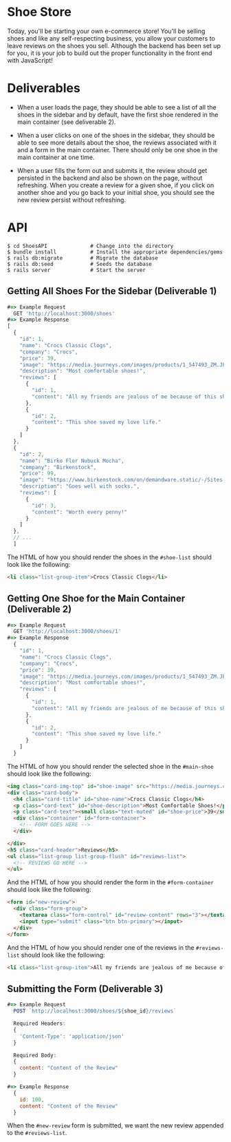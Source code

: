 # Shoe Store
Today, you'll be starting your own e-commerce store! You'll be selling shoes and like any self-respecting business, you allow your customers to leave reviews on the shoes you sell. Although the backend has been set up for you, it is your job to build out the proper functionality in the front end with JavaScript!

# Deliverables

* When a user loads the page, they should be able to see a list of all the shoes in the sidebar and by default, have the first shoe rendered in the main container (see deliverable 2).

* When a user clicks on one of the shoes in the sidebar, they should be able to see more details about the shoe, the reviews associated with it and a form in the main container. There should only be one shoe in the main container at one time.


* When a user fills the form out and submits it, the review should get persisted in the backend and also be shown on the page, without refreshing. When you create a review for a given shoe, if you click on another shoe and you go back to your initial shoe, you should see the new review persist without refreshing.

# API
```
$ cd ShoesAPI              # Change into the directory
$ bundle install           # Install the appropriate dependencies/gems
$ rails db:migrate         # Migrate the database
$ rails db:seed            # Seeds the database
$ rails server             # Start the server
```

## Getting All Shoes For the Sidebar (Deliverable 1)

```JavaScript
#=> Example Request
  GET 'http://localhost:3000/shoes'
#=> Example Response
[
  {
    "id": 1,
    "name": "Crocs Classic Clogs",
    "company": "Crocs",
    "price": 39,
    "image": "https://media.journeys.com/images/products/1_547493_ZM.JPG",
    "description": "Most comfortable shoes!",
    "reviews": [
      {
        "id": 1,
        "content": "All my friends are jealous of me because of this shoe!"
      },
      {
        "id": 2,
        "content": "This shoe saved my love life."
      }
    ]
  },
  {
    "id": 2,
    "name": "Birko Flor Nubuck Mocha",
    "company": "Birkenstock",
    "price": 99,
    "image": "https://www.birkenstock.com/on/demandware.static/-/Sites-master-catalog/default/dw573eb793/151183/151183.jpg",
    "description": "Goes well with socks.",
    "reviews": [
      {
        "id": 3,
        "content": "Worth every penny!"
      }
    ]
  },
  // ...
  ]
```

The HTML of how you should render the shoes in the `#shoe-list` should look like the following:

```html
<li class="list-group-item">Crocs Classic Clogs</li>
```

## Getting One Shoe for the Main Container (Deliverable 2)

```JavaScript
#=> Example Request
  GET 'http://localhost:3000/shoes/1'
#=> Example Response
  {
    "id": 1,
    "name": "Crocs Classic Clogs",
    "company": "Crocs",
    "price": 39,
    "image": "https://media.journeys.com/images/products/1_547493_ZM.JPG",
    "description": "Most comfortable shoes!",
    "reviews": [
      {
        "id": 1,
        "content": "All my friends are jealous of me because of this shoe!"
      },
      {
        "id": 2,
        "content": "This shoe saved my love life."
      }
    ]
  }
```

The HTML of how you should render the selected shoe in the `#main-shoe` should look like the following:

```HTML
<img class="card-img-top" id="shoe-image" src="https://media.journeys.com/images/products/1_547493_ZM.JPG">
<div class="card-body">
  <h4 class="card-title" id="shoe-name">Crocs Classic Clogs</h4>
  <p class="card-text" id="shoe-description">Most Comfortable Shoes!</p>
  <p class="card-text"><small class="text-muted" id="shoe-price">39</small></p>
  <div class="container" id="form-container">
    <!-- FORM GOES HERE -->
  </div>

</div>
<h5 class="card-header">Reviews</h5>
<ul class="list-group list-group-flush" id="reviews-list">
  <!-- REVIEWS GO HERE -->
</ul>
```

And the HTML of how you should render the form in the `#form-container` should look like the following:

```html
<form id="new-review">
  <div class="form-group">
    <textarea class="form-control" id="review-content" rows="3"></textarea>
    <input type="submit" class="btn btn-primary"></input>
  </div>
</form>
```

And the HTML of how you should render one of the reviews in the `#reviews-list` should look like the following:

```html
<li class="list-group-item">All my friends are jealous of me because of this shoe!</li>
```

## Submitting the Form (Deliverable 3)

```JavaScript
#=> Example Request
  POST `http://localhost:3000/shoes/${shoe_id}/reviews`

  Required Headers:
  {
    'Content-Type': 'application/json'
  }

  Required Body:
  {
    content: "Content of the Review"
  }

#=> Example Response
  {
    id: 100,
    content: "Content of the Review"
  }
```

When the `#new-review` form is submitted, we want the new review appended to the `#reviews-list`.
